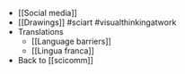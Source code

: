 - [[Social media]]
- [[Drawings]] #sciart #visualthinkingatwork
- Translations
	- [[Language barriers]]
	- [[Lingua franca]]
- Back to [[scicomm]]